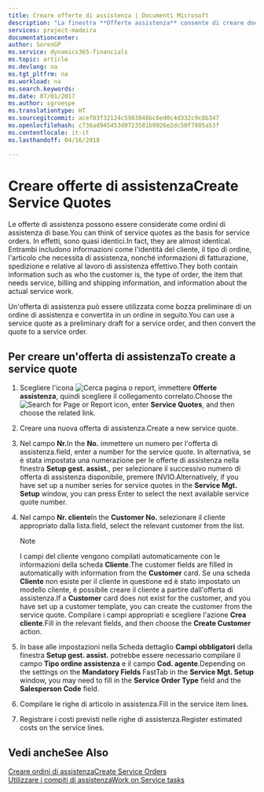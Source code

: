 ```yaml
---
title: Creare offerte di assistenza | Documenti Microsoft
description: "La finestra **Offerte assistenza** consente di creare documenti in cui vengono immesse informazioni relative a un servizio di assistenza, ad esempio riparazione e manutenzione, svolto su articoli in assistenza su richiesta del cliente. Un'offerta di assistenza può essere utilizzata come bozza preliminare di un ordine di assistenza e può essere in seguito convertita in un ordine."
services: project-madeira
documentationcenter: 
author: SorenGP
ms.service: dynamics365-financials
ms.topic: article
ms.devlang: na
ms.tgt_pltfrm: na
ms.workload: na
ms.search.keywords: 
ms.date: 07/01/2017
ms.author: sgroespe
ms.translationtype: HT
ms.sourcegitcommit: acef03f32124c5983846bc6ed0c4d332c9c8b347
ms.openlocfilehash: c736ad945453d0723581b9926e2dc50f7805a53f
ms.contentlocale: it-it
ms.lasthandoff: 04/16/2018

---
```

# <a name="create-service-quotes"></a><span data-ttu-id="0afb3-104">Creare offerte di assistenza</span><span class="sxs-lookup"><span data-stu-id="0afb3-104">Create Service Quotes</span></span>
<span data-ttu-id="0afb3-105">Le offerte di assistenza possono essere considerate come ordini di assistenza di base.</span><span class="sxs-lookup"><span data-stu-id="0afb3-105">You can think of service quotes as the basis for service orders.</span></span> <span data-ttu-id="0afb3-106">In effetti, sono quasi identici.</span><span class="sxs-lookup"><span data-stu-id="0afb3-106">In fact, they are almost identical.</span></span> <span data-ttu-id="0afb3-107">Entrambi includono informazioni come l'identità del cliente, il tipo di ordine, l'articolo che necessita di assistenza, nonché informazioni di fatturazione, spedizione e relative al lavoro di assistenza effettivo.</span><span class="sxs-lookup"><span data-stu-id="0afb3-107">They both contain information such as who the customer is, the type of order, the item that needs service, billing and shipping information, and information about the actual service work.</span></span>
 
<span data-ttu-id="0afb3-108">Un'offerta di assistenza può essere utilizzata come bozza preliminare di un ordine di assistenza e convertita in un ordine in seguito.</span><span class="sxs-lookup"><span data-stu-id="0afb3-108">You can use a service quote as a preliminary draft for a service order, and then convert the quote to a service order.</span></span>  
  
## <a name="to-create-a-service-quote"></a><span data-ttu-id="0afb3-109">Per creare un'offerta di assistenza</span><span class="sxs-lookup"><span data-stu-id="0afb3-109">To create a service quote</span></span>  
1. <span data-ttu-id="0afb3-110">Scegliere l'icona ![Cerca pagina o report](media/ui-search/search_small.png "Cerca pagina o report"), immettere **Offerte assistenza**, quindi scegliere il collegamento correlato.</span><span class="sxs-lookup"><span data-stu-id="0afb3-110">Choose the ![Search for Page or Report](media/ui-search/search_small.png "Search for Page or Report icon") icon, enter **Service Quotes**, and then choose the related link.</span></span>  
2. <span data-ttu-id="0afb3-111">Creare una nuova offerta di assistenza.</span><span class="sxs-lookup"><span data-stu-id="0afb3-111">Create a new service quote.</span></span>  
3. <span data-ttu-id="0afb3-112">Nel campo **Nr.**</span><span class="sxs-lookup"><span data-stu-id="0afb3-112">In the **No.**</span></span> <span data-ttu-id="0afb3-113">immettere un numero per l'offerta di assistenza.</span><span class="sxs-lookup"><span data-stu-id="0afb3-113">field, enter a number for the service quote.</span></span> <span data-ttu-id="0afb3-114">In alternativa, se è stata impostata una numerazione per le offerte di assistenza nella finestra **Setup gest. assist.**, per selezionare il successivo numero di offerta di assistenza disponibile, premere INVIO.</span><span class="sxs-lookup"><span data-stu-id="0afb3-114">Alternatively, if you have set up a number series for service quotes in the **Service Mgt. Setup** window, you can press Enter to select the next available service quote number.</span></span>  
4. <span data-ttu-id="0afb3-115">Nel campo **Nr. cliente**</span><span class="sxs-lookup"><span data-stu-id="0afb3-115">In the **Customer No.**</span></span>  <span data-ttu-id="0afb3-116">selezionare il cliente appropriato dalla lista.</span><span class="sxs-lookup"><span data-stu-id="0afb3-116">field, select the relevant customer from the list.</span></span>  

   > [!Note]  
   >  <span data-ttu-id="0afb3-117">I campi del cliente vengono compilati automaticamente con le informazioni della scheda **Cliente**.</span><span class="sxs-lookup"><span data-stu-id="0afb3-117">The customer fields are filled in automatically with information from the **Customer** card.</span></span> <span data-ttu-id="0afb3-118">Se una scheda **Cliente** non esiste per il cliente in questione ed è stato impostato un modello cliente, è possibile creare il cliente a partire dall'offerta di assistenza.</span><span class="sxs-lookup"><span data-stu-id="0afb3-118">If a **Customer** card does not exist for the customer, and you have set up a customer template, you can create the customer from the service quote.</span></span> <span data-ttu-id="0afb3-119">Compilare i campi appropriati e scegliere l'azione **Crea cliente**.</span><span class="sxs-lookup"><span data-stu-id="0afb3-119">Fill in the relevant fields, and then choose the **Create Customer** action.</span></span>  
  
5. <span data-ttu-id="0afb3-120">In base alle impostazioni nella Scheda dettaglio **Campi obbligatori** della finestra **Setup gest. assist.** potrebbe essere necessario compilare il campo **Tipo ordine assistenza** e il campo **Cod. agente**.</span><span class="sxs-lookup"><span data-stu-id="0afb3-120">Depending on the settings on the **Mandatory Fields** FastTab in the **Service Mgt. Setup** window, you may need to fill in the **Service Order Type** field and the **Salesperson Code** field.</span></span>  
6. <span data-ttu-id="0afb3-121">Compilare le righe di articolo in assistenza.</span><span class="sxs-lookup"><span data-stu-id="0afb3-121">Fill in the service item lines.</span></span>  
7. <span data-ttu-id="0afb3-122">Registrare i costi previsti nelle righe di assistenza.</span><span class="sxs-lookup"><span data-stu-id="0afb3-122">Register estimated costs on the service lines.</span></span>  
  
## <a name="see-also"></a><span data-ttu-id="0afb3-123">Vedi anche</span><span class="sxs-lookup"><span data-stu-id="0afb3-123">See Also</span></span>  
[<span data-ttu-id="0afb3-124">Creare ordini di assistenza</span><span class="sxs-lookup"><span data-stu-id="0afb3-124">Create Service Orders</span></span>](service-how-to-create-service-orders.md)  
[<span data-ttu-id="0afb3-125">Utilizzare i compiti di assistenza</span><span class="sxs-lookup"><span data-stu-id="0afb3-125">Work on Service tasks</span></span>](service-how-to-work-on-service-tasks.md)  

 
